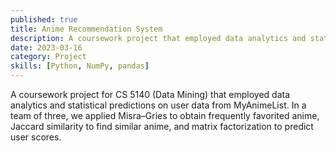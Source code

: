 ```yaml
---
published: true
title: Anime Recommendation System
description: A coursework project that employed data analytics and statistical predictions on user data from MyAnimeList.
date: 2023-03-16
category: Project
skills: [Python, NumPy, pandas]
---
```


A coursework project for CS 5140 (Data Mining) that employed data analytics and statistical predictions on user data from MyAnimeList. In a team of three, we applied Misra–Gries to obtain frequently favorited anime, Jaccard similarity to find similar anime, and matrix factorization to predict user scores.
